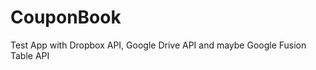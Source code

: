 CouponBook
==========

Test App with Dropbox API, Google Drive API and maybe Google Fusion Table API
